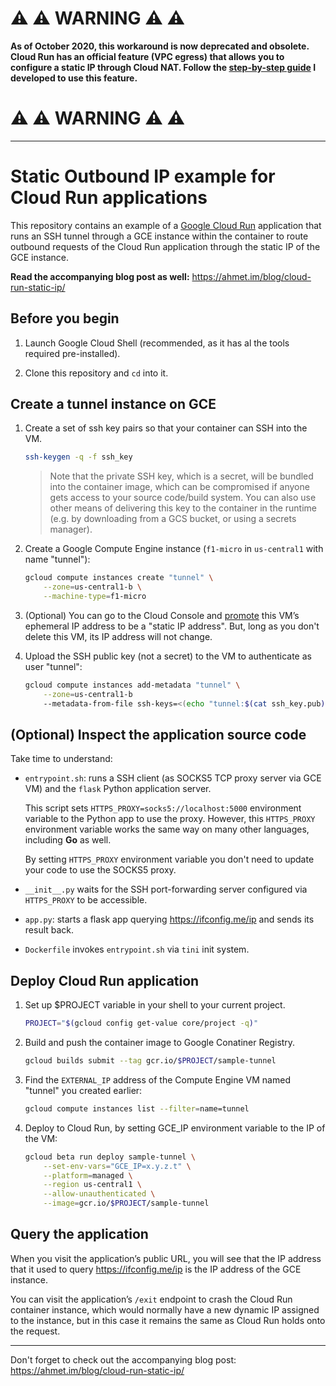 # :warning: :warning: WARNING :warning: :warning: 

**As of October 2020, this workaround is now deprecated and obsolete.
Cloud Run has an official feature (VPC egress) that allows you to configure
a static IP through Cloud NAT. Follow the
[step-by-step guide](https://cloud.google.com/run/docs/configuring/static-outbound-ip)
I developed to use this feature.**

# :warning: :warning: WARNING :warning: :warning: 

--------

# Static Outbound IP example for Cloud Run applications

This repository contains an example of a [Google Cloud Run][cr] application that
runs an SSH tunnel through a GCE instance within the container to route outbound
requests of the Cloud Run application through the static IP of the GCE instance.

**Read the accompanying blog post as well:** https://ahmet.im/blog/cloud-run-static-ip/

## Before you begin

1. Launch Google Cloud Shell (recommended, as it has al the tools required
   pre-installed).

1. Clone this repository and `cd` into it.

## Create a tunnel instance on GCE

1. Create a set of ssh key pairs so that your container can SSH into the VM.

    ```sh
    ssh-keygen -q -f ssh_key
    ```

   > Note that the private SSH key, which is a secret, will be bundled into the
   > container image, which can be compromised if anyone gets access to your
   > source code/build system. You can also use other means of delivering this
   > key to the container in the runtime (e.g. by downloading from a GCS
   > bucket, or using a secrets manager).

2. Create a Google Compute Engine instance (`f1-micro` in `us-central1` with
   name "tunnel"):

    ```sh
    gcloud compute instances create "tunnel" \
        --zone=us-central1-b \
        --machine-type=f1-micro
    ```

3. (Optional) You can go to the Cloud Console and
   [promote](https://cloud.google.com/compute/docs/ip-addresses/reserve-static-external-ip-address#promote_ephemeral_ip)
   this VM’s ephemeral IP address to be a "static IP address". But, long as you
   don't delete this VM, its IP address will not change.

4. Upload the SSH public key (not a secret) to the VM to authenticate as user
   "tunnel":

    ```sh
    gcloud compute instances add-metadata "tunnel" \
        --zone=us-central1-b
        --metadata-from-file ssh-keys=<(echo "tunnel:$(cat ssh_key.pub)")
    ```

## (Optional) Inspect the application source code

Take time to understand:

- `entrypoint.sh`: runs a SSH client (as SOCKS5 TCP proxy server via GCE VM) and
  the `flask` Python application server.

  This script sets `HTTPS_PROXY=socks5://localhost:5000` environment variable to
  the Python app to use the proxy. However, this `HTTPS_PROXY` environment
  variable works the same way on many other languages, including **Go** as well.

  By setting `HTTPS_PROXY` environment variable you don't need to update your
  code to use the SOCKS5 proxy.

- `__init__.py` waits for the SSH port-forwarding server configured via
  `HTTPS_PROXY` to be accessible.

- `app.py`: starts a flask app querying https://ifconfig.me/ip and sends its
  result back.

- `Dockerfile` invokes `entrypoint.sh` via `tini` init system.

## Deploy Cloud Run application

1. Set up $PROJECT variable in your shell to your current project.

   ```sh
   PROJECT="$(gcloud config get-value core/project -q)"
   ```

1. Build and push the container image to Google Conatiner Registry.

    ```sh
    gcloud builds submit --tag gcr.io/$PROJECT/sample-tunnel
    ```

1. Find the `EXTERNAL_IP` address of the Compute Engine VM named "tunnel" you
   created earlier:

    ```sh
    gcloud compute instances list --filter=name=tunnel
    ```

1. Deploy to Cloud Run, by setting GCE_IP environment variable to the IP of the
   VM:

    ```sh
    gcloud beta run deploy sample-tunnel \
        --set-env-vars="GCE_IP=x.y.z.t" \
        --platform=managed \
        --region us-central1 \
        --allow-unauthenticated \
        --image=gcr.io/$PROJECT/sample-tunnel
    ```

## Query the application

When you visit the application’s public URL, you will see that the IP address
that it used to query https://ifconfig.me/ip is the IP address of the GCE
instance.

You can visit the application’s `/exit` endpoint to crash the Cloud Run
container instance, which would normally have a new dynamic IP assigned to the
instance, but in this case it remains the same as Cloud Run holds onto the
request.

---

Don't forget to check out the accompanying blog post: https://ahmet.im/blog/cloud-run-static-ip/

[cr]: https://cloud.google.com/run
